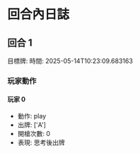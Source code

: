 # 回合內日誌


## 回合 1
目標牌: 
時間: 2025-05-14T10:23:09.683163

### 玩家動作

#### 玩家 0
- 動作: play
- 出牌: ['A']
- 開槍次數: 0
- 表現: 思考後出牌